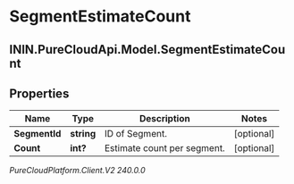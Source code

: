 # SegmentEstimateCount

## ININ.PureCloudApi.Model.SegmentEstimateCount

## Properties

|Name | Type | Description | Notes|
|------------ | ------------- | ------------- | -------------|
| **SegmentId** | **string** | ID of Segment. | [optional] |
| **Count** | **int?** | Estimate count per segment. | [optional] |



_PureCloudPlatform.Client.V2 240.0.0_
